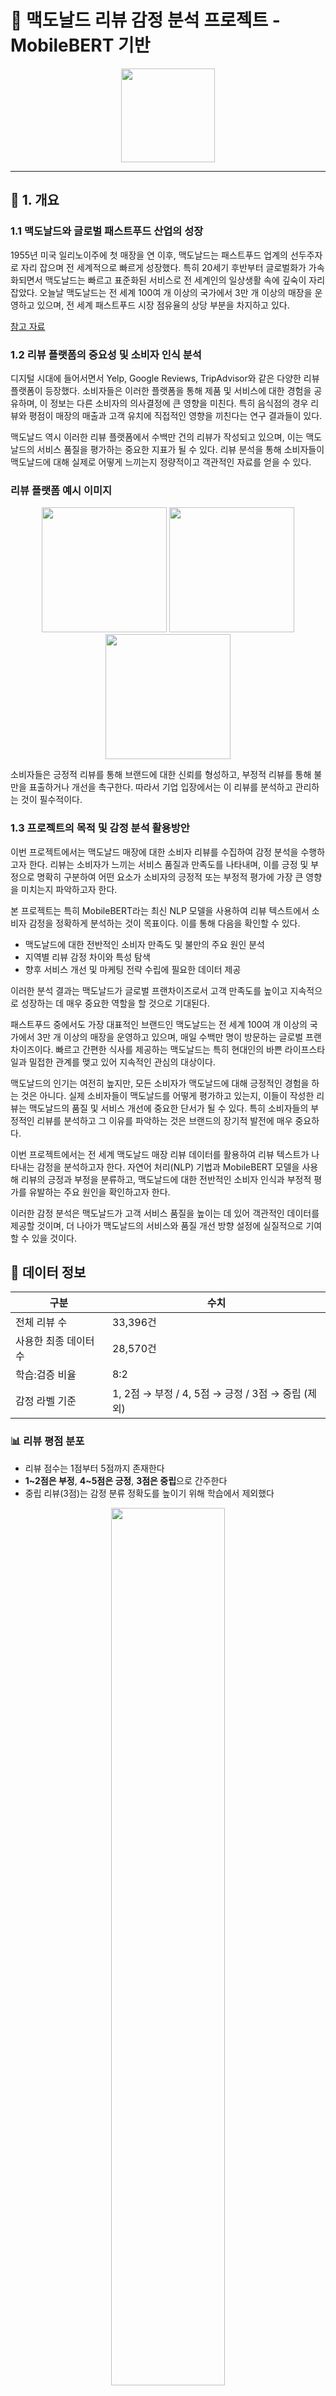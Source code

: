 # 🍔 맥도날드 리뷰 감정 분석 프로젝트 - MobileBERT 기반

<p align="center">
  <img src="https://upload.wikimedia.org/wikipedia/commons/5/5c/McDonald%27s_Arch.svg" width="150"/>
</p>

---

## 📌 1. 개요

### 1.1 맥도날드와 글로벌 패스트푸드 산업의 성장

1955년 미국 일리노이주에 첫 매장을 연 이후, 맥도날드는 패스트푸드 업계의 선두주자로 자리 잡으며 전 세계적으로 빠르게 성장했다. 특히 20세기 후반부터 글로벌화가 가속화되면서 맥도날드는 빠르고 표준화된 서비스로 전 세계인의 일상생활 속에 깊숙이 자리 잡았다. 오늘날 맥도날드는 전 세계 100여 개 이상의 국가에서 3만 개 이상의 매장을 운영하고 있으며, 전 세계 패스트푸드 시장 점유율의 상당 부분을 차지하고 있다.

[참고 자료](https://www.mcdonalds.com/us/en-us/about-us.html)

### 1.2 리뷰 플랫폼의 중요성 및 소비자 인식 분석

디지털 시대에 들어서면서 Yelp, Google Reviews, TripAdvisor와 같은 다양한 리뷰 플랫폼이 등장했다. 소비자들은 이러한 플랫폼을 통해 제품 및 서비스에 대한 경험을 공유하며, 이 정보는 다른 소비자의 의사결정에 큰 영향을 미친다. 특히 음식점의 경우 리뷰와 평점이 매장의 매출과 고객 유치에 직접적인 영향을 끼친다는 연구 결과들이 있다.

맥도날드 역시 이러한 리뷰 플랫폼에서 수백만 건의 리뷰가 작성되고 있으며, 이는 맥도날드의 서비스 품질을 평가하는 중요한 지표가 될 수 있다. 리뷰 분석을 통해 소비자들이 맥도날드에 대해 실제로 어떻게 느끼는지 정량적이고 객관적인 자료를 얻을 수 있다.

### 리뷰 플랫폼 예시 이미지

<p align="center">
  <img src="https://upload.wikimedia.org/wikipedia/commons/thumb/b/b4/Google_reviews_logo.svg/2560px-Google_reviews_logo.svg.png" width="200" />
  <img src="https://upload.wikimedia.org/wikipedia/commons/thumb/a/ad/Yelp_Logo.svg/2560px-Yelp_Logo.svg.png" width="200" />
  <img src="https://upload.wikimedia.org/wikipedia/commons/thumb/5/58/TripAdvisor_Logo.svg/2560px-TripAdvisor_Logo.svg.png" width="200" />
</p>

소비자들은 긍정적 리뷰를 통해 브랜드에 대한 신뢰를 형성하고, 부정적 리뷰를 통해 불만을 표출하거나 개선을 촉구한다. 따라서 기업 입장에서는 이 리뷰를 분석하고 관리하는 것이 필수적이다.

### 1.3 프로젝트의 목적 및 감정 분석 활용방안

이번 프로젝트에서는 맥도날드 매장에 대한 소비자 리뷰를 수집하여 감정 분석을 수행하고자 한다. 리뷰는 소비자가 느끼는 서비스 품질과 만족도를 나타내며, 이를 긍정 및 부정으로 명확히 구분하여 어떤 요소가 소비자의 긍정적 또는 부정적 평가에 가장 큰 영향을 미치는지 파악하고자 한다.

본 프로젝트는 특히 MobileBERT라는 최신 NLP 모델을 사용하여 리뷰 텍스트에서 소비자 감정을 정확하게 분석하는 것이 목표이다. 이를 통해 다음을 확인할 수 있다.

- 맥도날드에 대한 전반적인 소비자 만족도 및 불만의 주요 원인 분석
- 지역별 리뷰 감정 차이와 특성 탐색
- 향후 서비스 개선 및 마케팅 전략 수립에 필요한 데이터 제공

이러한 분석 결과는 맥도날드가 글로벌 프랜차이즈로서 고객 만족도를 높이고 지속적으로 성장하는 데 매우 중요한 역할을 할 것으로 기대된다.


패스트푸드 중에서도 가장 대표적인 브랜드인 맥도날드는 전 세계 100여 개 이상의 국가에서 3만 개 이상의 매장을 운영하고 있으며, 매일 수백만 명이 방문하는 글로벌 프랜차이즈이다. 빠르고 간편한 식사를 제공하는 맥도날드는 특히 현대인의 바쁜 라이프스타일과 밀접한 관계를 맺고 있어 지속적인 관심의 대상이다.

맥도날드의 인기는 여전히 높지만, 모든 소비자가 맥도날드에 대해 긍정적인 경험을 하는 것은 아니다. 실제 소비자들이 맥도날드를 어떻게 평가하고 있는지, 이들이 작성한 리뷰는 맥도날드의 품질 및 서비스 개선에 중요한 단서가 될 수 있다. 특히 소비자들의 부정적인 리뷰를 분석하고 그 이유를 파악하는 것은 브랜드의 장기적 발전에 매우 중요하다.

이번 프로젝트에서는 전 세계 맥도날드 매장 리뷰 데이터를 활용하여 리뷰 텍스트가 나타내는 감정을 분석하고자 한다. 자연어 처리(NLP) 기법과 MobileBERT 모델을 사용해 리뷰의 긍정과 부정을 분류하고, 맥도날드에 대한 전반적인 소비자 인식과 부정적 평가를 유발하는 주요 원인을 확인하고자 한다.

이러한 감정 분석은 맥도날드가 고객 서비스 품질을 높이는 데 있어 객관적인 데이터를 제공할 것이며, 더 나아가 맥도날드의 서비스와 품질 개선 방향 설정에 실질적으로 기여할 수 있을 것이다.




## 📁 데이터 정보

| 구분 | 수치 |
|------|------|
| 전체 리뷰 수 | 33,396건 |
| 사용한 최종 데이터 수 | 28,570건 |
| 학습:검증 비율 | 8:2 |
| 감정 라벨 기준 | 1, 2점 → 부정 / 4, 5점 → 긍정 / 3점 → 중립 (제외) |

### 📊 리뷰 평점 분포

- 리뷰 점수는 1점부터 5점까지 존재한다
- **1~2점은 부정**, **4~5점은 긍정**, **3점은 중립**으로 간주한다
- 중립 리뷰(3점)는 감정 분류 정확도를 높이기 위해 학습에서 제외했다

<p align="center">
  <img src="./images/mcd_rating_distribution.png" width="60%"/>
</p>

---

## 🛠 개발 환경

| 언어 | 프레임워크 | 툴 | 라이브러리 |
|------|-------------|------|-------------|
| Python 3.8+ | PyTorch | PyCharm | pandas, torch, transformers, numpy |

---

## 🧪 데이터 구성 및 비율

| 데이터셋 | 크기 | 구성 | 샘플링 여부 |
|----------|------|------|-------------|
| 샘플 데이터셋 | 2,000건 | 긍정: 1,113 / 부정: 887 | 랜덤 샘플링 |
| 전체 데이터셋 | 28,570건 | 긍정: 15,935 / 부정: 12,635 | 전체 사용 |

<p align="center">
  <img src="./images/sample_data_pie.png" width="45%" />
  <img src="./images/full_data_pie.png" width="45%" />
</p>

---

## 🔍 라벨링 기준

- 평점 1, 2 → 부정 리뷰 (`label = 0`)
- 평점 4, 5 → 긍정 리뷰 (`label = 1`)
- 평점 3점 → 중립 → 라벨링에서 제외

---

## 🤖 MobileBERT 모델 학습 결과

### ✅ 첫 번째 실험 (2,000건 샘플 데이터 기반)

| Epoch | Train Loss | Train Accuracy | Validation Accuracy |
|-------|------------|----------------|---------------------|
| 1     | 282444.82  | 91.81%         | 91.75%              |
| 2     | 0.3823     | 95.75%         | 93.25%              |
| 3     | 0.1786     | 97.06%         | 93.25%              |
| 4     | 1.0507     | 97.25%         | 93.50%              |

### ✅ 두 번째 실험 (전체 28,570건 전체 데이터 기반)

| Epoch | Train Loss | Train Accuracy | Validation Accuracy |
|-------|------------|----------------|---------------------|
| 1     | 18483.27   | 95.38%         | 93.65%              |
| 2     | 0.4730     | 96.86%         | 94.33%              |
| 3     | 0.2624     | 97.67%         | 94.96%              |
| 4     | 0.1359     | 97.88%         | 95.03%              |

---

### 📈 Epoch별 손실 및 정확도 변화

<p align="center">
  <img src="./images/loss_plot.png" width="48%" />
  <img src="./images/accuracy_plot.png" width="48%" />
</p>

---

## 📊 모델 최종 테스트 결과

### 전체 데이터 평가 정확도:
- **92.36%**

MobileBERT는 맥도날드 리뷰의 긍/부정 감정을 매우 높은 정확도로 분류하는 데 성공했다.

---
### 📈 Epoch별 손실 및 정확도 변화

<p align="center">
  <img src="./images/loss_plot.png" width="48%" />
  <img src="./images/accuracy_plot.png" width="48%" />
</p>


## 📌 결론 및 느낀 점

- MobileBERT는 리뷰처럼 짧고 다양한 형식의 문장에도 잘 작동하는 모델이었다
- 학습량이 많아질수록 모델 성능이 향상되었고, 28,000건 학습에서는 검증 정확도 95%를 달성했다
- 중립 리뷰를 제거하여 긍/부정만을 분류하는 단순한 모델 구조로 만들었지만, 중립적인 의견이 배제되는 단점도 존재했다
- 평점과 텍스트가 반드시 일치하지 않는다는 점에서, 감정 기반의 평점 평가 보정에 대한 가능성도 엿볼 수 있었다

---

## 📚 참고 자료

- 🤗 [MobileBERT - HuggingFace](https://huggingface.co/google/mobilebert-uncased)
- 🔥 [PyTorch](https://pytorch.org/)
- 📁 [원본 리뷰 데이터셋 (가공)] - 비공개 수집 기반
